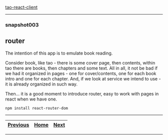 [tao-react-client](https://github.com/noviKorisnik/tao-react-client)
___
### snapshot003
## router
The intention of this app is to emulate book reading.

Consider book, like tao - there is some cover page, then contents, within tao there are books, then chapters and some text. All in all, it not be bad if we had it organized in pages - one for cover/contents, one for each book intro and one for each chapter. And, if we look at service we intend to use - it is already organized in such way.

Then... it is a good moment to introduce router, easy to work with pages in react when we have one.
```
npm install react-router-dom
```
___
| [Previous](https://github.com/noviKorisnik/tao-react-client/tree/snapshot002) | [Home](https://github.com/noviKorisnik/tao-react-client) | [Next](https://github.com/noviKorisnik/tao-react-client/tree/snapshot004) |
| :-: | :-: | :-: |
___